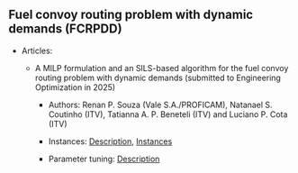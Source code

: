 ## Fuel convoy routing problem with dynamic demands (FCRPDD)
 
 
- Articles:

  - A MILP formulation and an SILS-based algorithm for the fuel convoy routing problem with dynamic demands (submitted to Engineering Optimization in 2025)

    - Authors: Renan P. Souza (Vale S.A./PROFICAM), Natanael S. Coutinho (ITV), Tatianna A. P. Beneteli (ITV) and Luciano P. Cota (ITV)

    - Instances: [Description](./files/SupplementaryMaterials_Instances.pdf), [Instances](./instances/)

    - Parameter tuning: [Description](./files/SupplementaryMaterials_ParameterTuning.pdf)

